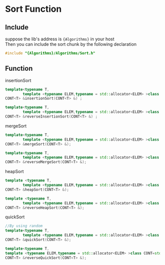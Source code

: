 # Sort Function

## Include
suppose the lib's address is `{Algorithms}` in your host\
Then you can include the sort chunk by the following declaration
```c++
#include "{Algorithms}/Algorithms/Sort.h"
```

## Function
insertionSort
```c++
template<typename T,
        template <typename ELEM,typename = std::allocator<ELEM> >class CONT=std::vector>
CONT<T> &insertionSort(CONT<T> &) ;

template<typename T,
        template <typename ELEM,typename = std::allocator<ELEM> >class CONT=std::vector>
CONT<T> &reverseInsertionSort(CONT<T> &) ;
```
mergeSort
```c++
template<typename T,
        template <typename ELEM,typename = std::allocator<ELEM> >class CONT=std::vector>
CONT<T> &mergeSort(CONT<T> &);

template<typename T,
        template <typename ELEM,typename = std::allocator<ELEM> >class CONT=std::vector>
CONT<T> &reverseMergeSort(CONT<T> &);
```
heapSort
```c++
template <typename T,
        template <typename ELEM,typename = std::allocator<ELEM> >class CONT=std::vector>
CONT<T> &heapSort(CONT<T> &);

template <typename T,
        template <typename ELEM,typename = std::allocator<ELEM> >class CONT=std::vector>
CONT<T> &reverseHeapSort(CONT<T> &);
```
quickSort
```c++
//By using random
template<typename T,
        template <typename ELEM,typename = std::allocator<ELEM> >class CONT=std::vector>
CONT<T> &quickSort(CONT<T> &);

template<typename T,
template <typename ELEM,typename = std::allocator<ELEM> >class CONT=std::vector>
CONT<T> &reverseQuickSort(CONT<T> &);
```